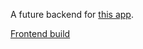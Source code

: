 A future backend for [this app](https://github.com/IvanChernykh/resume-builder).

[Frontend build](https://ivanchernykh.github.io/resume-builder/)
